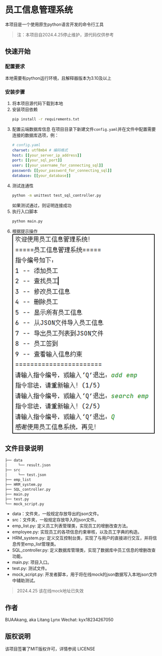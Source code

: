 # 员工信息管理系统
本项目是一个使用原生python语言开发的命令行工具
> 注：本项目自2024.4.25停止维护，源代码仅供参考
## 快速开始

### 配置要求
本地需要有python运行环境，且解释器版本为3.10及以上

### 安装步骤
1. 将本项目源代码下载到本地
2. 安装项目依赖
   ```bash
   pip install -r requirements.txt
   ```
3. 配置云端数据库信息
   在项目目录下新建文件`config.yaml`并在文件中配置需要连接的数据库选项，例：
   ```yaml
   # config.yaml
   charset: utf8mb4 # 编码格式
   host: [[your_server_ip_address]]
   port: [[your_sql_port]]
   user: [[your_username_for_connecting_sql]]
   password: [[your_password_for_connecting_sql]]
   database: [[your_database]]
   ```
4. 测试连通性
   ```bash
   python -m unittest test_sql_controller.py
   ```
   如果测试通过，则证明连接成功
5. 执行入口脚本
   ```bash
   python main.py
   ```
6. 根据提示操作<br>
   ![demo](demo.png)

## 文件目录说明
```tree
├── data
│     └── result.json
├── src
│     └── test.json
├── emp_list
├── HRM_system.py
├── SQL_controller.py
├── main.py
├── test.py
└── mock_script.py
```
- data：文件夹，一般规定存放导出的json文件。
- src：文件夹，一般规定存放导入的json文件。
- emp_list.py: 定义员工列表管理类，实现员工的增删改查方法。
- employee.py: 实现员工的各项信息约束审核，以及员工字典的构造。
- HRM_system.py: 定义交互控制台类，实现了与用户的直接进行交互，并将信息传至emp_list管理类。
- SQL_controller.py: 定义数据库管理类，实现了数据库中员工信息的增删改查功能。
- main.py: 项目入口。
- test.py: 测试文件。
- mock_script.py: 开发者脚本，用于将在线mock的json数据写入本地json文件中辅助测试。
> 2024.4.25 该在线mock地址已失效

## 作者
BUAAkang, aka Litang Lynx
Wechat: kyx18234267050

## 版权说明
该项目签署了MIT版权许可，详情参阅 LICENSE